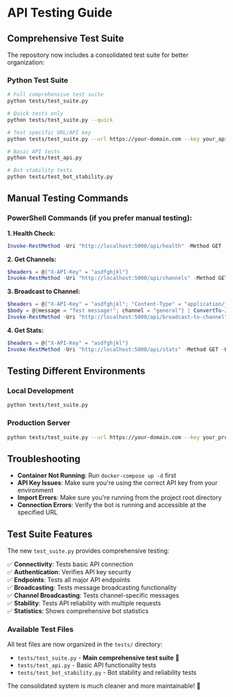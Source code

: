 # API Testing Guide

## Comprehensive Test Suite

The repository now includes a consolidated test suite for better organization:

### Python Test Suite
```bash
# Full comprehensive test suite
python tests/test_suite.py

# Quick tests only
python tests/test_suite.py --quick

# Test specific URL/API key
python tests/test_suite.py --url https://your-domain.com --key your_api_key

# Basic API tests
python tests/test_api.py

# Bot stability tests
python tests/test_bot_stability.py
```

## Manual Testing Commands

### PowerShell Commands (if you prefer manual testing):

**1. Health Check:**
```powershell
Invoke-RestMethod -Uri "http://localhost:5000/api/health" -Method GET
```

**2. Get Channels:**
```powershell
$headers = @{"X-API-Key" = "asdfghjkl"}
Invoke-RestMethod -Uri "http://localhost:5000/api/channels" -Method GET -Headers $headers
```

**3. Broadcast to Channel:**
```powershell
$headers = @{"X-API-Key" = "asdfghjkl"; "Content-Type" = "application/json"}
$body = @{message = "Test message!"; channel = "general"} | ConvertTo-Json
Invoke-RestMethod -Uri "http://localhost:5000/api/broadcast-to-channel" -Method POST -Headers $headers -Body $body
```

**4. Get Stats:**
```powershell
$headers = @{"X-API-Key" = "asdfghjkl"}
Invoke-RestMethod -Uri "http://localhost:5000/api/stats" -Method GET -Headers $headers
```

## Testing Different Environments

### Local Development
```bash
python tests/test_suite.py
```

### Production Server
```bash
python tests/test_suite.py --url https://your-domain.com --key your_production_key
```

## Troubleshooting

- **Container Not Running**: Run `docker-compose up -d` first
- **API Key Issues**: Make sure you're using the correct API key from your environment
- **Import Errors**: Make sure you're running from the project root directory
- **Connection Errors**: Verify the bot is running and accessible at the specified URL

## Test Suite Features

The new `test_suite.py` provides comprehensive testing:

✅ **Connectivity**: Tests basic API connection  
✅ **Authentication**: Verifies API key security  
✅ **Endpoints**: Tests all major API endpoints  
✅ **Broadcasting**: Tests message broadcasting functionality  
✅ **Channel Broadcasting**: Tests channel-specific messages  
✅ **Stability**: Tests API reliability with multiple requests  
✅ **Statistics**: Shows comprehensive bot statistics  

### Available Test Files

All test files are now organized in the `tests/` directory:

- `tests/test_suite.py` - **Main comprehensive test suite** 🌟
- `tests/test_api.py` - Basic API functionality tests
- `tests/test_bot_stability.py` - Bot stability and reliability tests

The consolidated system is much cleaner and more maintainable! 🚀
